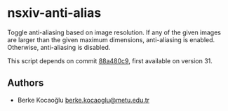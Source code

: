 # nsxiv-anti-alias

Toggle anti-aliasing based on image resolution. If any of the given images are
larger than the given maximum dimensions, anti-aliasing is enabled. Otherwise,
anti-aliasing is disabled.

This script depends on commit
[88a480c9](https://codeberg.org/nsxiv/nsxiv/commit/88a480c9388d698f123bf892f33197d7bd1cfb9b),
first available on version 31.

## Authors

* Berke Kocaoğlu <berke.kocaoglu@metu.edu.tr>
